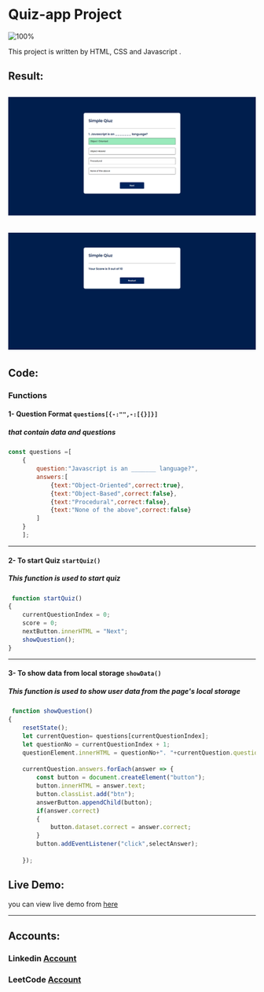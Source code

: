 # Quiz-app Project

![100%](https://progress-bar.dev/100/?title=Done)

This project is written by HTML, CSS and Javascript .

## Result:

![img](./images/project.png)
------
![img](./images/project-2.png)
------

## Code:
### Functions
#### 1- Question Format `questions[{-:"",-:[{}]}]`
##### that contain data and questions

```javascript
const questions =[
    {
        question:"Javascript is an _______ language?",
        answers:[
            {text:"Object-Oriented",correct:true},
            {text:"Object-Based",correct:false},
            {text:"Procedural",correct:false},
            {text:"None of the above",correct:false}
        ]
    }
    ];
```
------
#### 2- To start Quiz `startQuiz()`
##### This function is used to start quiz
```javascript
 function startQuiz()
{
    currentQuestionIndex = 0;
    score = 0;
    nextButton.innerHTML = "Next";
    showQuestion();
}
```
------
#### 3- To show data from local storage `showData()`
##### This function is used to show user data from the page's local storage
```javascript
 function showQuestion()
{
    resetState();
    let currentQuestion= questions[currentQuestionIndex];
    let questionNo = currentQuestionIndex + 1;
    questionElement.innerHTML = questionNo+". "+currentQuestion.question;

    currentQuestion.answers.forEach(answer => {
        const button = document.createElement("button");
        button.innerHTML = answer.text;
        button.classList.add("btn");
        answerButton.appendChild(button);
        if(answer.correct)
        {
            button.dataset.correct = answer.correct;
        }
        button.addEventListener("click",selectAnswer);
    
    });
```
## Live Demo:

you can view live demo from [here](https://mahmoud128.github.io/Quiz-app/)

------
## Accounts:
### Linkedin [Account](https://www.linkedin.com/in/mahmoud-khaleel-78932a1b5/)
### LeetCode [Account](https://leetcode.com/mahmoud_khaleel/)
